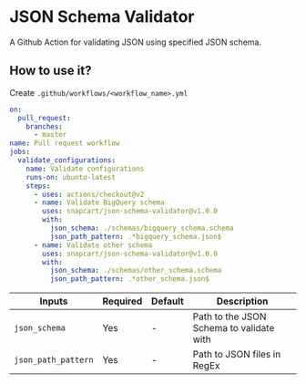 # JSON Schema Validator

A Github Action for validating JSON using specified JSON schema.

## How to use it?

Create `.github/workflows/<workflow_name>.yml`

```yaml
on:
  pull_request:
    branches:
      - master
name: Pull request workflow
jobs:
  validate_configurations:
    name: Validate configurations
    runs-on: ubuntu-latest
    steps:
      - uses: actions/checkout@v2
      - name: Validate BigQuery schema
        uses: snapcart/json-schema-validator@v1.0.0
        with:
          json_schema: ./schemas/bigquery_schema.schema
          json_path_pattern: .*bigquery_schema.json$
      - name: Validate other schema
        uses: snapcart/json-schema-validator@v1.0.0
        with:
          json_schema: ./schemas/other_schema.schema
          json_path_pattern: .*other_schema.json$
```

Inputs|Required|Default|Description
------|--------|-------|-----------
`json_schema`|Yes|-|Path to the JSON Schema to validate with
`json_path_pattern`|Yes|-|Path to JSON files in RegEx
